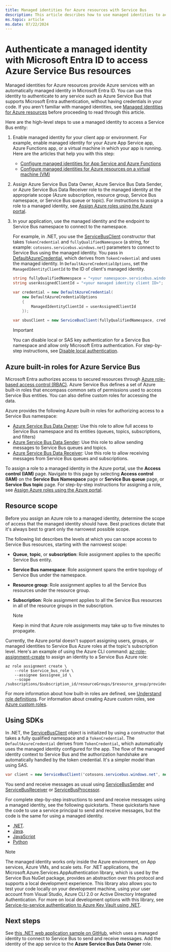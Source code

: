 ```yaml
---
title: Managed identities for Azure resources with Service Bus
description: This article describes how to use managed identities to access with Azure Service Bus entities (queues, topics, and subscriptions).
ms.topic: article
ms.date: 07/22/2024
---
```


# Authenticate a managed identity with Microsoft Entra ID to access Azure Service Bus resources
Managed identities for Azure resources provide Azure services with an automatically managed identity in Microsoft Entra ID. You can use this identity to authenticate to any service such as Azure Service Bus that supports Microsoft Entra authentication, without having credentials in your code. If you aren't familiar with managed identities, see [Managed identities for Azure resources](../active-directory/managed-identities-azure-resources/overview.md) before proceeding to read through this article.

Here are the high-level steps to use a managed identity to access a Service Bus entity: 

1. Enable managed identity for your client app or environment. For example, enable managed identity for your Azure App Service app, Azure Functions app, or a virtual machine in which your app is running. Here are the articles that help you with this step:
    - [Configure managed identities for App Service and Azure Functions](../app-service/overview-managed-identity.md)
    - [Configure managed identities for Azure resources on a virtual machine (VM)](../active-directory/managed-identities-azure-resources/qs-configure-portal-windows-vm.md)    
1. Assign Azure Service Bus Data Owner, Azure Service Bus Data Sender, or Azure Service Bus Data Receiver role to the managed identity at the appropriate scope (Azure subscription, resource group, Service Bus namespace, or Service Bus queue or topic). For instructions to assign a role to a managed identity, see [Assign Azure roles using the Azure portal](../role-based-access-control/role-assignments-portal.yml).
1. In your application, use the managed identity and the endpoint to Service Bus namespace to connect to the namespace. 

    For example, in .NET, you use the [ServiceBusClient](/dotnet/api/azure.messaging.servicebus.servicebusclient.-ctor#azure-messaging-servicebus-servicebusclient-ctor(system-string-azure-core-tokencredential)) constructor that takes `TokenCredential` and `fullyQualifiedNamespace` (a string, for example: `cotosons.servicebus.windows.net`) parameters to connect to Service Bus using the managed identity. You pass in [DefaultAzureCredential](/dotnet/api/azure.identity.defaultazurecredential), which derives from `TokenCredential` and uses the managed identity. In `DefaultAzureCredentialOptions`, set the `ManagedIdentityClientId` to the ID of client's managed identity.

    ```csharp
    string fullyQualifiedNamespace = "<your namespace>.servicebus.windows.net>";
    string userAssignedClientId = "<your managed identity client ID>";

    var credential = new DefaultAzureCredential(
        new DefaultAzureCredentialOptions
        {
            ManagedIdentityClientId = userAssignedClientId
        });

    var sbusClient = new ServiceBusClient(fullyQualifiedNamespace, credential);
    ```    

    > [!IMPORTANT]
    > You can disable local or SAS key authentication for a Service Bus namespace and allow only Microsoft Entra authentication. For step-by-step instructions, see [Disable local authentication](disable-local-authentication.md).
    
## Azure built-in roles for Azure Service Bus
Microsoft Entra authorizes access to secured resources through [Azure role-based access control (RBAC)](../role-based-access-control/overview.md). Azure Service Bus defines a set of Azure built-in roles that encompass common sets of permissions used to access Service Bus entities. You can also define custom roles for accessing the data. 

Azure provides the following Azure built-in roles for authorizing access to a Service Bus namespace:

- [Azure Service Bus Data Owner](../role-based-access-control/built-in-roles.md#azure-service-bus-data-owner): Use this role to allow full access to Service Bus namespace and its entities (queues, topics, subscriptions, and filters)
- [Azure Service Bus Data Sender](../role-based-access-control/built-in-roles.md#azure-service-bus-data-sender): Use this role to allow sending messages to Service Bus queues and topics.
- [Azure Service Bus Data Receiver](../role-based-access-control/built-in-roles.md#azure-service-bus-data-receiver): Use this role to allow receiving messages from Service Bus queues and subscriptions. 

To assign a role to a managed identity in the Azure portal, use the **Access control (IAM)** page. Navigate to this page by selecting **Access control (IAM)** on the **Service Bus Namespace** page or **Service Bus queue** page, or **Service Bus topic** page. For step-by-step instructions for assigning a role, see [Assign Azure roles using the Azure portal](../role-based-access-control/role-assignments-portal.yml). 

## Resource scope 
Before you assign an Azure role to a managed identity, determine the scope of access that the managed identity should have. Best practices dictate that it's always best to grant only the narrowest possible scope.

The following list describes the levels at which you can scope access to Service Bus resources, starting with the narrowest scope:

- **Queue**, **topic**, or **subscription**: Role assignment applies to the specific Service Bus entity. 
- **Service Bus namespace**: Role assignment spans the entire topology of Service Bus under the namespace.
- **Resource group**: Role assignment applies to all the Service Bus resources under the resource group.
- **Subscription**: Role assignment applies to all the Service Bus resources in all of the resource groups in the subscription.

    > [!NOTE]
    > Keep in mind that Azure role assignments may take up to five minutes to propagate. 

Currently, the Azure portal doesn't support assigning users, groups, or managed identities to Service Bus Azure roles at the topic's subscription level. Here's an example of using the Azure CLI command: [az-role-assignment-create](/cli/azure/role/assignment?#az-role-assignment-create) to assign an identity to a Service Bus Azure role: 

```azurecli
az role assignment create \
    --role $service_bus_role \
    --assignee $assignee_id \
    --scope /subscriptions/$subscription_id/resourceGroups/$resource_group/providers/Microsoft.ServiceBus/namespaces/$service_bus_namespace/topics/$service_bus_topic/subscriptions/$service_bus_subscription
```

For more information about how built-in roles are defined, see [Understand role definitions](../role-based-access-control/role-definitions.md#control-and-data-actions). For information about creating Azure custom roles, see [Azure custom roles](../role-based-access-control/custom-roles.md).

## Using SDKs

In .NET, the [ServiceBusClient](/dotnet/api/azure.messaging.servicebus.servicebusclient) object is initialized by using a constructor that takes a fully qualified namespace and a `TokenCredential`. The `DefaultAzureCredential` derives from `TokenCredential`, which automatically uses the managed identity configured for the app. The flow of the managed identity context to Service Bus and the authorization handshake are automatically handled by the token credential. It's a simpler model than using SAS.

```csharp
var client = new ServiceBusClient('cotosons.servicebus.windows.net', new DefaultAzureCredential());
```

You send and receive messages as usual using [ServiceBusSender](/dotnet/api/azure.messaging.servicebus.servicebussender) and [ServiceBusReceiver](/dotnet/api/azure.messaging.servicebus.servicebusreceiver) or [ServiceBusProcessor](/dotnet/api/azure.messaging.servicebus.servicebusprocessor). 

For complete step-by-step instructions to send and receive messages using a managed identity, see the following quickstarts. These quickstarts have the code to use a service principal to send and receive messages, but the code is the same for using a managed identity.  

- [.NET](service-bus-dotnet-get-started-with-queues.md).
- [Java](service-bus-java-how-to-use-queues.md).
- [JavaScript](service-bus-nodejs-how-to-use-queues.md)
- [Python](service-bus-python-how-to-use-queues.md)

> [!NOTE]
> The managed identity works only inside the Azure environment, on App services, Azure VMs, and scale sets. For .NET applications, the Microsoft.Azure.Services.AppAuthentication library, which is used by the Service Bus NuGet package, provides an abstraction over this protocol and supports a local development experience. This library also allows you to test your code locally on your development machine, using your user account from Visual Studio, Azure CLI 2.0 or Active Directory Integrated Authentication. For more on local development options with this library, see [Service-to-service authentication to Azure Key Vault using .NET](/dotnet/api/overview/azure/service-to-service-authentication).  


## Next steps
See [this .NET web application sample on GitHub](https://github.com/Azure-Samples/app-service-msi-servicebus-dotnet/tree/master), which uses a managed identity to connect to Service Bus to send and receive messages. Add the identity of the app service to the **Azure Service Bus Data Owner** role. 
